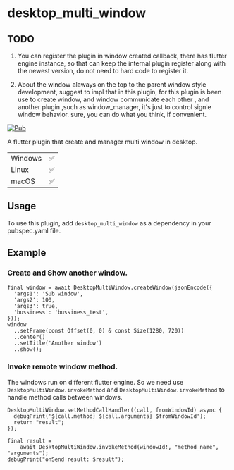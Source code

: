 # desktop_multi_window

## TODO
1. You can register the plugin in window created callback, there has flutter engine instance, so that can keep the internal plugin register along with the newest version, do not need to hard code to register it.

2. About the window alaways on the top to the parent window style development, suggest to impl that in this plugin, for this plugin is been use to create window, and window communicate each other , and another plugin ,such as window_manager, it's just to control signle window behavior. sure, you can do what you think, if convenient.

[![Pub](https://img.shields.io/pub/v/desktop_multi_window.svg)](https://pub.dev/packages/desktop_multi_window)

A flutter plugin that create and manager multi window in desktop.

|         |     | 
|---------|-----|
| Windows | ✅   | 
| Linux   | ✅   |  
| macOS   | ✅   | 

## Usage

To use this plugin, add `desktop_multi_window` as a dependency in your pubspec.yaml file.

## Example

### Create and Show another window.

```
final window = await DesktopMultiWindow.createWindow(jsonEncode({
  'args1': 'Sub window',
  'args2': 100,
  'args3': true,
  'bussiness': 'bussiness_test',
}));
window
  ..setFrame(const Offset(0, 0) & const Size(1280, 720))
  ..center()
  ..setTitle('Another window')
  ..show();
```

### Invoke remote window method.

The windows run on different flutter engine. So we need use `DesktopMultiWindow.invokeMethod`
and `DesktopMultiWindow.invokeMethod` to handle method calls between windows.

```
DesktopMultiWindow.setMethodCallHandler((call, fromWindowId) async {
  debugPrint('${call.method} ${call.arguments} $fromWindowId');
  return "result";
});
```

```
final result =
    await DesktopMultiWindow.invokeMethod(windowId!, "method_name", "arguments");
debugPrint("onSend result: $result");
```

